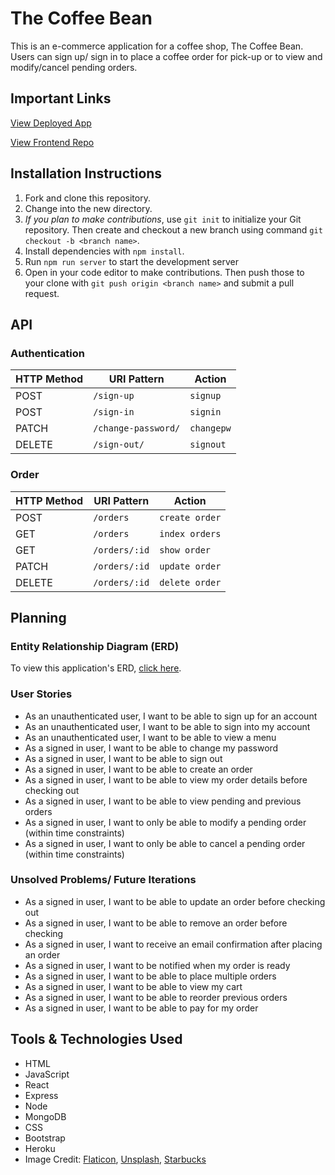 # The Coffee Bean

This is an e-commerce application for a coffee shop, The Coffee Bean. Users can sign up/ sign in to place a coffee order for pick-up or to view and modify/cancel pending orders. 

## Important Links

[View Deployed App](https://alinavoey.github.io/coffee-client/)

[View Frontend Repo](https://github.com/alinavoey/coffee-client)

## Installation Instructions
1. Fork and clone this repository.
2. Change into the new directory.
3. *If you plan to make contributions*, use `git init` to initialize your Git repository. Then create and checkout a new branch using command `git checkout -b <branch name>`.
4. Install dependencies with `npm install`.
5. Run `npm run server` to start the development server
5. Open in your code editor to make contributions. Then push those to your clone with `git push origin <branch name>` and submit a pull request.

## API

### Authentication

| HTTP Method   | URI Pattern            | Action |
|--------|------------------------|-------------------|
| POST   | `/sign-up`             | `signup`    |
| POST   | `/sign-in`             | `signin`    |
| PATCH  | `/change-password/` | `changepw`  |
| DELETE | `/sign-out/`        | `signout`   |

### Order

| HTTP Method   | URI Pattern            | Action |
|--------|------------------------|-------------------|
| POST   | `/orders`             | `create order`    |
| GET   | `/orders`             | `index orders`    |
| GET   | `/orders/:id`             | `show order`    |
| PATCH  | `/orders/:id` | `update order`  |
| DELETE | `/orders/:id`        | `delete order`   |

## Planning

### Entity Relationship Diagram (ERD)

To view this application's ERD, [click here](https://imgur.com/hlMOZdA). 

### User Stories
* As an unauthenticated user, I want to be able to sign up for an account
* As an unauthenticated user, I want to be able to sign into my account
* As an unauthenticated user, I want to be able to view a menu
* As a signed in user, I want to be able to change my password
* As a signed in user, I want to be able to sign out
* As a signed in user, I want to be able to create an order
* As a signed in user, I want to be able to view my order details before checking out
* As a signed in user, I want to be able to view pending and previous orders
* As a signed in user, I want to only be able to modify a pending order (within time constraints)
* As a signed in user, I want to only be able to cancel a pending order (within time constraints)

### Unsolved Problems/ Future Iterations
* As a signed in user, I want to be able to update an order before checking out
* As a signed in user, I want to be able to remove an order before checking
* As a signed in user, I want to receive an email confirmation after placing an order
* As a signed in user, I want to be notified when my order is ready
* As a signed in user, I want to be able to place multiple orders
* As a signed in user, I want to be able to view my cart
* As a signed in user, I want to be able to reorder previous orders
* As a signed in user, I want to be able to pay for my order


## Tools & Technologies Used
- HTML
- JavaScript
- React
- Express
- Node
- MongoDB
- CSS
- Bootstrap
- Heroku
- Image Credit: [Flaticon](https://www.flaticon.com/), [Unsplash](https://unsplash.com/), [Starbucks](https://www.starbucks.com/)